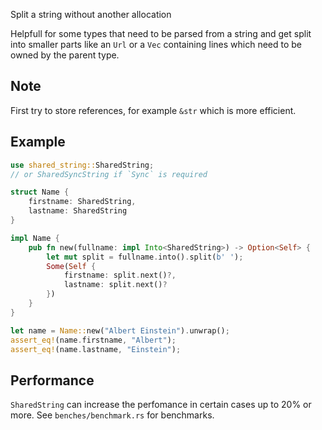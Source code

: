 Split a string without another allocation

Helpfull for some types that need to be parsed from a string
and get split into smaller parts like an `Url` or a `Vec` containing lines
which need to be owned by the parent type.

## Note

First try to store references, for example `&str` which is more efficient.

## Example

```rust
use shared_string::SharedString;
// or SharedSyncString if `Sync` is required

struct Name {
	firstname: SharedString,
	lastname: SharedString
}

impl Name {
	pub fn new(fullname: impl Into<SharedString>) -> Option<Self> {
		let mut split = fullname.into().split(b' ');
		Some(Self {
			firstname: split.next()?,
			lastname: split.next()?
		})
	}
}

let name = Name::new("Albert Einstein").unwrap();
assert_eq!(name.firstname, "Albert");
assert_eq!(name.lastname, "Einstein");
```

## Performance

`SharedString` can increase the perfomance in certain cases up to 20% or more.
See `benches/benchmark.rs` for benchmarks.